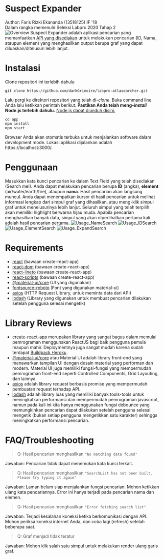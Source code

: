 # Suspect Expander
Author: Faris Rizki Ekananda (13518125) IF '18  
Dalam rangka memenuhi Seleksi Labpro 2020 Tahap 2  
![Overview](asset/overview.gif)
Suspect Expander adalah aplikasi pencarian yang memanfaatkan [API yang disediakan](https://avatar.labpro.dev/) untuk melakukan pencarian (ID, Nama, ataupun elemen) yang menghasilkan output berupa graf yang dapat diluaskan/ditelusuri lebih lanjut.

# Instalasi
Clone repositori ini terlebih dahulu
```
git clone https://github.com/darkGrimoire/labpro-atlasearcher.git

```
Lalu pergi ke direktori repositori yang telah di-*clone*. Buka command line Anda lalu ketikkan perintah berikut. **Pastikan Anda telah meng-*install* Node.js terlebih dahulu.** [Node.js dapat diunduh disini.](https://nodejs.org/en/download/)
```
cd app
npm install
npm start
```
Browser Anda akan otomatis terbuka untuk menjalankan software dalam development mode. Lokasi aplikasi dijalankan adalah https://localhost:3000/.

# Penggunaan
Masukkan kata kunci pencarian ke dalam Text Field yang telah disediakan (Search me!). Anda dapat melakukan pencarian berupa **ID** (angka), **element** (air/water/earth/fire), ataupun **nama**. Hasil pencarian akan langsung muncul. Anda dapat menempatkan kursor di hasil pencarian untuk melihat informasi lengkap dari simpul graf yang dihasilkan, atau meng-klik simpul graf untuk menelusurinya lebih lanjut. Seluruh simpul yang telah terpilih akan memiliki highlight berwarna hijau muda. Apabila pencarian menghasilkan banyak data, simpul yang akan diperlihatkan pertama kali adalah hasil pencarian pertama.
![Usage_NameSearch](asset/usage_name.gif)
![Usage_IDSearch](asset/usage_id.gif)
![Usage_ElementSearch](asset/usage_element.gif)
![Usage_ExpandSearch](asset/usage_expand.gif)

# Requirements
- [react](https://create-react-app.dev/) (bawaan create-react-app)
- [react-dom](https://create-react-app.dev/) (bawaan create-react-app)
- [react-lineto](https://create-react-app.dev/) (bawaan create-react-app)
- [react-scripts](https://create-react-app.dev/) (bawaan create-react-app)
- [@material-ui/core](material-ui.com/)  (UI yang digunakan)
- [fontsource-roboto](https://material-ui.com/components/typography/#general) (Font yang digunakan material-ui)  
- [axios](https://github.com/axios/axios) (HTTP Request Library, untuk meminta data dari API)  
- [lodash](https://lodash.com/) (Library yang digunakan untuk membuat pencarian dilakukan setelah pengguna selesai mengetik)

# Library Reviews
- [create-react-app](https://create-react-app.dev/) merupakan library yang sangat bagus dalam memulai pemrograman menggunakan ReactJS bagi baik pengguna pemula maupun mahir. Deploymentnya juga sangat mudah karena sudah terdapat [Buildpack Heroku](https://github.com/mars/create-react-app-buildpack).
- [@material-ui/core](material-ui.com/) atau Material UI adalah library front-end yang menawarkan tampilan UI dengan desain material yang performan dan modern. Material UI juga memiliki fungsi-fungsi yang mempermudah pemrograman front-end seperti Controlled Components, Grid Layouting, dan lainnya.
- [axios](https://github.com/axios/axios) adalah library request berbasis promise yang mempermudah pembuatan request terhadap API.
- [lodash](https://lodash.com/) adalah library luas yang memiliki banyak tools-tools untuk meningkatkan performansi dan mempermudah pemrograman javascript, namun pada kali ini kita hanya menggunakan fungsi debounce yang memungkinkan pencarian dapat dilakukan setelah pengguna selesai mengetik (bukan setiap pengguna mengetikkan satu karakter) sehingga meningkatkan performansi pencarian.

# FAQ/Troubleshooting
>  Q: Hasil pencarian menghasilkan `"No matching data found"`  

Jawaban: Pencarian tidak dapat menemukan kata kunci terkait.
>  Q: Hasil pencarian menghasilkan `"SearchList has not been built. Please try typing it again"`  

Jawaban: Laman belum siap menjalankan fungsi pencarian. Mohon ketikkan ulang kata pencariannya. Error ini hanya terjadi pada pencarian nama dan elemen.
>  Q: Hasil pencarian menghasilkan `"Error fetching search list"`  

Jawaban: Terjadi kesalahan koneksi ketika berkomunikasi dengan API. Mohon periksa koneksi internet Anda, dan coba lagi (refresh) setelah beberapa saat.
>  Q: Graf menjadi tidak teratur

Jawaban: Mohon klik salah satu simpul untuk melakukan render ulang garis graf.

